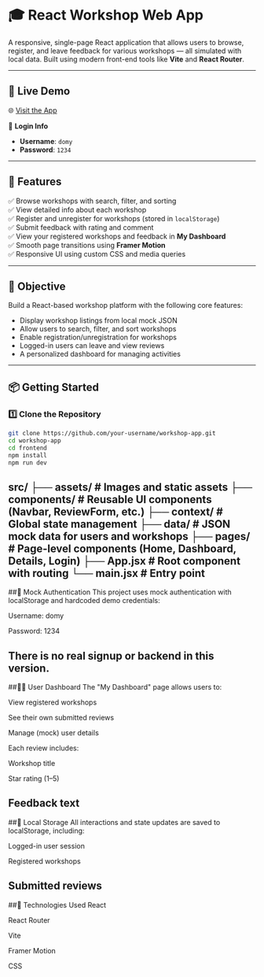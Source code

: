 # 🎓 React Workshop Web App

A responsive, single-page React application that allows users to browse, register, and leave feedback for various workshops — all simulated with local data. Built using modern front-end tools like **Vite** and **React Router**.

---
## 🚀 Live Demo

🌐 [Visit the App](https://workshop-app-qzum.vercel.app)

👤 **Login Info**  
- **Username**: `domy`  
- **Password**: `1234`
---

## 🧩 Features

✅ Browse workshops with search, filter, and sorting  
✅ View detailed info about each workshop  
✅ Register and unregister for workshops (stored in `localStorage`)  
✅ Submit feedback with rating and comment  
✅ View your registered workshops and feedback in **My Dashboard**  
✅ Smooth page transitions using **Framer Motion**  
✅ Responsive UI using custom CSS and media queries

---

## 🎯 Objective

Build a React-based workshop platform with the following core features:

- Display workshop listings from local mock JSON  
- Allow users to search, filter, and sort workshops  
- Enable registration/unregistration for workshops  
- Logged-in users can leave and view reviews  
- A personalized dashboard for managing activities  

---

## 📦 Getting Started

### 1️⃣ Clone the Repository

```bash
git clone https://github.com/your-username/workshop-app.git
cd workshop-app
cd frontend
npm install
npm run dev
```
src/
├── assets/              # Images and static assets
├── components/          # Reusable UI components (Navbar, ReviewForm, etc.)
├── context/             # Global state management
├── data/                # JSON mock data for users and workshops
├── pages/               # Page-level components (Home, Dashboard, Details, Login)
├── App.jsx              # Root component with routing
└── main.jsx             # Entry point
---
##🔐 Mock Authentication
This project uses mock authentication with localStorage and hardcoded demo credentials:

Username: domy

Password: 1234

There is no real signup or backend in this version.
---

##🧑‍💻 User Dashboard
The "My Dashboard" page allows users to:

View registered workshops

See their own submitted reviews

Manage (mock) user details

Each review includes:

Workshop title

Star rating (1–5)

Feedback text
---

##💾 Local Storage
All interactions and state updates are saved to localStorage, including:

Logged-in user session

Registered workshops

Submitted reviews
---

##📌 Technologies Used
React

React Router

Vite

Framer Motion

CSS
